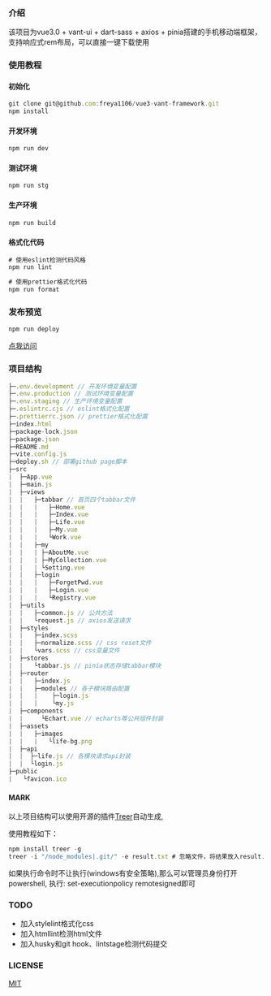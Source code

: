### 介绍
该项目为vue3.0 + vant-ui + dart-sass + axios + pinia搭建的手机移动端框架，
支持响应式rem布局，可以直接一键下载使用

### 使用教程
#### 初始化
```js
git clone git@github.com:freya1106/vue3-vant-framework.git
npm install
```

#### 开发环境
```js
npm run dev
```

#### 测试环境
```js
npm run stg
```

#### 生产环境
```js
npm run build
```

#### 格式化代码
```js
# 使用eslint检测代码风格
npm run lint 

# 使用prettier格式化代码
npm run format
```

### 发布预览
```js
npm run deploy
```
[点我访问](https://freya1106.github.io/vue3-vant-framework/)

### 项目结构
```js
├─.env.development // 开发环境变量配置
├─.env.production // 测试环境变量配置
├─.env.staging // 生产环境变量配置
├─.eslintrc.cjs // eslint格式化配置
├─.prettierrc.json // prettier格式化配置
├─index.html
├─package-lock.json
├─package.json
├─README.md
├─vite.config.js
├─deploy.sh // 部署github page脚本
├─src
|  ├─App.vue
|  ├─main.js
|  ├─views
|  |   ├─tabbar // 首页四个tabbar文件
|  |   |   ├─Home.vue
|  |   |   ├─Index.vue
|  |   |   ├─Life.vue
|  |   |   ├─My.vue
|  |   |   └Work.vue
|  |   ├─my
|  |   | ├─AboutMe.vue
|  |   | ├─MyCollection.vue
|  |   | └Setting.vue
|  |   ├─login
|  |   |   ├─ForgetPwd.vue
|  |   |   ├─Login.vue
|  |   |   └Registry.vue
|  ├─utils
|  |   ├─common.js // 公共方法
|  |   └request.js // axios发送请求
|  ├─styles
|  |   ├─index.scss
|  |   ├─normalize.scss // css reset文件
|  |   └vars.scss // css变量文件
|  ├─stores
|  |   └tabbar.js // pinia状态存储tabbar模块
|  ├─router
|  |   ├─index.js
|  |   ├─modules // 各子模块路由配置
|  |   |    ├─login.js
|  |   |    └my.js
|  ├─components
|  |     └Echart.vue // echarts等公共组件封装
|  ├─assets
|  |   ├─images
|  |   |   └life-bg.png
|  ├─api
|  |  ├─life.js // 各模块请求api封装
|  |  └login.js
├─public
|   └favicon.ico
```
#### MARK
以上项目结构可以使用开源的插件[Treer](https://www.npmjs.com/package/treer)自动生成,

使用教程如下：
```js
npm install treer -g
treer -i "/node_modules|.git/" -e result.txt # 忽略文件，将结果放入result.txt中
```
如果执行命令时不让执行(windows有安全策略),那么可以管理员身份打开powershell,
执行: set-executionpolicy remotesigned即可

### TODO
- 加入stylelint格式化css
- 加入htmllint检测html文件
- 加入husky和git hook、lintstage检测代码提交

### LICENSE
[MIT](https://opensource.org/licenses/MIT)